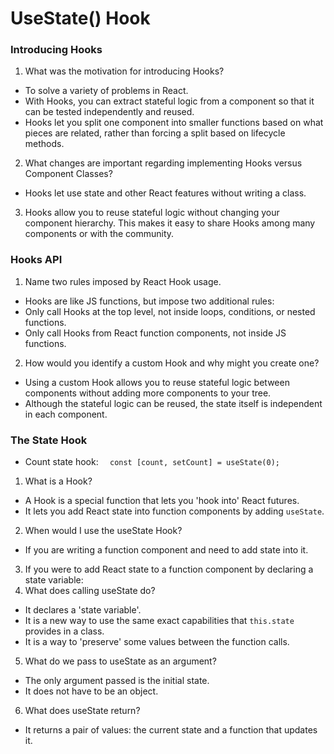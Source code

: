 # UseState() Hook

### Introducing Hooks
1. What was the motivation for introducing Hooks?
- To solve a variety of problems in React. 
- With Hooks, you can extract stateful logic from a component so that it can be tested independently and reused. 
- Hooks let you split one component into smaller functions based on what pieces are related, rather than forcing a split based on lifecycle methods. 

2. What changes are important regarding implementing Hooks versus Component Classes?
- Hooks let use state and other React features without writing a class. 

3. Hooks allow you to reuse stateful logic without changing your component hierarchy. This makes it easy to share Hooks among many components or with the community. 

### Hooks API
1. Name two rules imposed by React Hook usage.
- Hooks are like JS functions, but impose two additional rules:
- Only call Hooks at the top level, not inside loops, conditions, or nested functions.
- Only call Hooks from React function components, not inside JS functions. 

2. How would you identify a custom Hook and why might you create one?
- Using a custom Hook allows you to reuse stateful logic between components without adding more components to your tree. 
- Although the stateful logic can be reused, the state itself is independent in each component. 

### The State Hook
- Count state hook: `  const [count, setCount] = useState(0);`
1. What is a Hook?
- A Hook is a special function that lets you 'hook into' React futures. 
- It lets you add React state into function components by adding `useState`. 

2. When would I use the useState Hook?
- If you are writing a function component and need to add state into it. 

3. If you were to add React state to a function component by declaring a state variable:
4. What does calling useState do?
- It declares a 'state variable'. 
- It is a new way to use the same exact capabilities that `this.state` provides in a class. 
- It is a way to 'preserve' some values between the function calls. 

5. What do we pass to useState as an argument?
- The only argument passed is the initial state. 
- It does not have to be an object. 

6. What does useState return?
- It returns a pair of values: the current state and a function that updates it. 